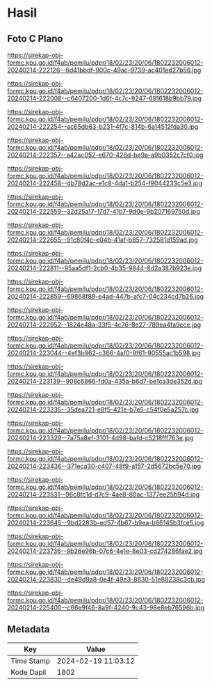 # Hasil

## Foto C Plano

https://sirekap-obj-formc.kpu.go.id/f4ab/pemilu/pdpr/18/02/23/20/06/1802232006012-20240214-222126--6d41bbdf-900c-49ac-9739-ac401ed27b56.jpg

https://sirekap-obj-formc.kpu.go.id/f4ab/pemilu/pdpr/18/02/23/20/06/1802232006012-20240214-222008--c6407200-1d6f-4c7c-9247-691618b9bb79.jpg

https://sirekap-obj-formc.kpu.go.id/f4ab/pemilu/pdpr/18/02/23/20/06/1802232006012-20240214-222254--ac65db63-b231-4f7c-814b-6a14512fda30.jpg

https://sirekap-obj-formc.kpu.go.id/f4ab/pemilu/pdpr/18/02/23/20/06/1802232006012-20240214-222357--a42ac052-e670-426d-be9a-a9b0352c7cf0.jpg

https://sirekap-obj-formc.kpu.go.id/f4ab/pemilu/pdpr/18/02/23/20/06/1802232006012-20240214-222458--db78d2ac-e1c8-4da1-b254-f9044233c5e3.jpg

https://sirekap-obj-formc.kpu.go.id/f4ab/pemilu/pdpr/18/02/23/20/06/1802232006012-20240214-222559--32d25a17-17d7-41b7-9d0e-9b207169750d.jpg

https://sirekap-obj-formc.kpu.go.id/f4ab/pemilu/pdpr/18/02/23/20/06/1802232006012-20240214-222655--91c80f4c-e04b-41af-b857-732581d159ad.jpg

https://sirekap-obj-formc.kpu.go.id/f4ab/pemilu/pdpr/18/02/23/20/06/1802232006012-20240214-222811--95aa5df1-2cb0-4b35-9844-8d2a387b923e.jpg

https://sirekap-obj-formc.kpu.go.id/f4ab/pemilu/pdpr/18/02/23/20/06/1802232006012-20240214-222859--69868f89-e4ad-447b-afc7-04c234cd7b26.jpg

https://sirekap-obj-formc.kpu.go.id/f4ab/pemilu/pdpr/18/02/23/20/06/1802232006012-20240214-222952--1824e48a-33f5-4c76-8e27-789ea4fa9cce.jpg

https://sirekap-obj-formc.kpu.go.id/f4ab/pemilu/pdpr/18/02/23/20/06/1802232006012-20240214-223044--4ef3b962-c366-4af0-9f61-90555ac1b598.jpg

https://sirekap-obj-formc.kpu.go.id/f4ab/pemilu/pdpr/18/02/23/20/06/1802232006012-20240214-223139--908c6866-fd0a-435a-b6d7-be1ca3de352d.jpg

https://sirekap-obj-formc.kpu.go.id/f4ab/pemilu/pdpr/18/02/23/20/06/1802232006012-20240214-223235--35dea721-e8f5-421e-b7e5-c54f0e5a257c.jpg

https://sirekap-obj-formc.kpu.go.id/f4ab/pemilu/pdpr/18/02/23/20/06/1802232006012-20240214-223329--7a75a8ef-3101-4d98-bafd-c5218fff763e.jpg

https://sirekap-obj-formc.kpu.go.id/f4ab/pemilu/pdpr/18/02/23/20/06/1802232006012-20240214-223436--371eca30-c407-48f9-a157-2d5672bc5e70.jpg

https://sirekap-obj-formc.kpu.go.id/f4ab/pemilu/pdpr/18/02/23/20/06/1802232006012-20240214-223531--96c8fc1d-d7c9-4ae8-80ac-1377ee25b94d.jpg

https://sirekap-obj-formc.kpu.go.id/f4ab/pemilu/pdpr/18/02/23/20/06/1802232006012-20240214-223645--9bd2283b-ed57-4b67-b9ea-b66145b3fce5.jpg

https://sirekap-obj-formc.kpu.go.id/f4ab/pemilu/pdpr/18/02/23/20/06/1802232006012-20240214-223736--9b26e96b-07c6-4e1e-8e03-cd274286fae2.jpg

https://sirekap-obj-formc.kpu.go.id/f4ab/pemilu/pdpr/18/02/23/20/06/1802232006012-20240214-223830--de49d9a8-0e4f-49e3-8830-51e88238c3cb.jpg

https://sirekap-obj-formc.kpu.go.id/f4ab/pemilu/pdpr/18/02/23/20/06/1802232006012-20240214-225400--c66e9f46-8a9f-4240-9c43-98e8eb76596b.jpg


## Metadata

| Key        | Value               |
| ---------- | ------------------- |
| Time Stamp | 2024-02-19 11:03:12 |
| Kode Dapil | 1802                |



